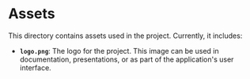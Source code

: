 # Assets

This directory contains assets used in the project. Currently, it includes:

- **`logo.png`**: The logo for the project. This image can be used in documentation, presentations, or as part of the application's user interface.

